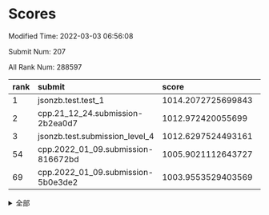 # Scores

Modified Time: 2022-03-03 06:56:08

Submit Num: 207

All Rank Num: 288597

| rank |               submit               |       score        |       sigma        | pk_num |
| :--- | :--------------------------------- | :----------------- | :----------------- | :----- |
| 1    | jsonzb.test.test_1                 | 1014.2072725699843 | 0.8236561453636457 | 5579   |
| 2    | cpp.21_12_24.submission-2b2ea0d7   | 1012.972420055699  | 0.7912948352510448 | 5581   |
| 3    | jsonzb.test.submission_level_4     | 1012.6297524493161 | 0.8013251429652876 | 5579   |
| 54   | cpp.2022_01_09.submission-816672bd | 1005.9021112643727 | 0.7248389894169046 | 5576   |
| 69   | cpp.2022_01_09.submission-5b0e3de2 | 1003.9553529403569 | 0.7122880355091521 | 5580   |


<details>
<summary>全部</summary>

| rank |                 submit                 |       score        |       sigma        | pk_num |
| :--- | :------------------------------------- | :----------------- | :----------------- | :----- |
| 1    | jsonzb.test.test_1                     | 1014.2072725699843 | 0.8236561453636457 | 5579   |
| 2    | cpp.21_12_24.submission-2b2ea0d7       | 1012.972420055699  | 0.7912948352510448 | 5581   |
| 3    | jsonzb.test.submission_level_4         | 1012.6297524493161 | 0.8013251429652876 | 5579   |
| 4    | gobigger.level_3.submission_level_3_48 | 1011.6827457008459 | 0.7803955998496271 | 5576   |
| 5    | gobigger.level_3.submission_level_3_20 | 1011.6064853023036 | 0.7682336841771479 | 5574   |
| 6    | gobigger.level_3.submission_level_3_45 | 1011.4124068090919 | 0.7759046144511115 | 5579   |
| 7    | gobigger.level_3.submission_level_3_14 | 1011.0075764708597 | 0.7784107597820001 | 5581   |
| 8    | gobigger.level_3.submission_level_3_27 | 1010.9904615130114 | 0.7368904868834206 | 5581   |
| 9    | gobigger.level_3.submission_level_3_43 | 1010.9340391258344 | 0.746121689273042  | 5578   |
| 10   | gobigger.level_3.submission_level_3_5  | 1010.837402431217  | 0.7591859991991554 | 5578   |
| 11   | gobigger.level_3.submission_level_3_19 | 1010.8247069965605 | 0.7545647745760511 | 5579   |
| 12   | gobigger.level_3.submission_level_3_34 | 1010.7548822672671 | 0.7711479932005798 | 5580   |
| 13   | gobigger.level_3.submission_level_3_0  | 1010.6617639946431 | 0.7634767425234046 | 5574   |
| 14   | gobigger.level_3.submission_level_3_40 | 1010.6402319938512 | 0.7692935479046756 | 5576   |
| 15   | gobigger.level_3.submission_level_3_2  | 1010.5609079975831 | 0.7599417078556617 | 5578   |
| 16   | gobigger.level_3.submission_level_3_36 | 1010.5287162549624 | 0.7887347546775726 | 5578   |
| 17   | gobigger.level_3.submission_level_3_22 | 1010.475023212245  | 0.7573885383782355 | 5576   |
| 18   | gobigger.level_3.submission_level_3_35 | 1010.4253211529237 | 0.7587137037039228 | 5574   |
| 19   | gobigger.level_3.submission_level_3_42 | 1010.4147775472411 | 0.7578709854192457 | 5573   |
| 20   | gobigger.level_3.submission_level_3_30 | 1010.2509449395411 | 0.753846201351838  | 5575   |
| 21   | gobigger.level_3.submission_level_3_3  | 1010.246375833718  | 0.7693950645365703 | 5573   |
| 22   | gobigger.level_3.submission_level_3_13 | 1010.0987170954601 | 0.7528098214583203 | 5576   |
| 23   | gobigger.level_3.submission_level_3_44 | 1010.0943957360446 | 0.7756213027880733 | 5574   |
| 24   | gobigger.level_3.submission_level_3_24 | 1010.0856867760182 | 0.7497458226264494 | 5580   |
| 25   | gobigger.level_3.submission_level_3_7  | 1010.0544092307367 | 0.7624828969816531 | 5580   |
| 26   | gobigger.level_3.submission_level_3_32 | 1009.9775460817937 | 0.7518944004406487 | 5584   |
| 27   | gobigger.level_3.submission_level_3_21 | 1009.9678991831137 | 0.7571410531988736 | 5577   |
| 28   | gobigger.level_3.submission_level_3_38 | 1009.9597861354716 | 0.7521937341965425 | 5583   |
| 29   | gobigger.level_3.submission_level_3_39 | 1009.8399418426959 | 0.7695871907563036 | 5575   |
| 30   | gobigger.level_3.submission_level_3_18 | 1009.8160164412072 | 0.7483487849032858 | 5577   |
| 31   | gobigger.level_3.submission_level_3_10 | 1009.7296956196786 | 0.7375980443067294 | 5581   |
| 32   | gobigger.level_3.submission_level_3_6  | 1009.7044767088238 | 0.7499385191185599 | 5580   |
| 33   | gobigger.level_3.submission_level_3_16 | 1009.649641956599  | 0.7629575927043841 | 5577   |
| 34   | gobigger.level_3.submission_level_3_49 | 1009.6493537341145 | 0.7406472257423484 | 5581   |
| 35   | gobigger.level_3.submission_level_3_28 | 1009.6173601657122 | 0.7351130531748118 | 5579   |
| 36   | gobigger.level_3.submission_level_3_23 | 1009.6036441279243 | 0.7460553216874389 | 5574   |
| 37   | gobigger.level_3.submission_level_3_37 | 1009.5697520828029 | 0.7499795113274869 | 5573   |
| 38   | gobigger.level_3.submission_level_3_47 | 1009.5582020551491 | 0.7549083446386665 | 5580   |
| 39   | gobigger.level_3.submission_level_3_15 | 1009.5313213153953 | 0.7693219697424084 | 5575   |
| 40   | gobigger.level_3.submission_level_3_1  | 1009.5084945884355 | 0.7829935167405228 | 5577   |
| 41   | gobigger.level_3.submission_level_3_17 | 1009.4674800403815 | 0.7465886078057591 | 5573   |
| 42   | gobigger.level_3.submission_level_3_8  | 1009.4153513818981 | 0.7560778717529242 | 5578   |
| 43   | gobigger.level_3.submission_level_3_4  | 1009.4009967547736 | 0.739509808010851  | 5567   |
| 44   | gobigger.level_3.submission_level_3_46 | 1009.3381119469441 | 0.7488151107915972 | 5574   |
| 45   | gobigger.level_3.submission_level_3_29 | 1009.2470309019028 | 0.7360830793466794 | 5572   |
| 46   | gobigger.level_3.submission_level_3_25 | 1009.1992544530584 | 0.736681554534021  | 5573   |
| 47   | gobigger.level_3.submission_level_3_12 | 1009.1938188567703 | 0.7521259342263076 | 5577   |
| 48   | gobigger.level_3.submission_level_3_26 | 1009.1030485267128 | 0.7490160785481855 | 5574   |
| 49   | gobigger.level_3.submission_level_3_33 | 1009.0712105562734 | 0.7635311444268172 | 5577   |
| 50   | gobigger.level_3.submission_level_3_11 | 1008.9639719970496 | 0.7362949090459959 | 5576   |
| 51   | gobigger.level_3.submission_level_3_41 | 1008.8720558692507 | 0.7552073881475369 | 5576   |
| 52   | gobigger.level_3.submission_level_3_9  | 1008.6116491074569 | 0.74055681276012   | 5578   |
| 53   | gobigger.level_3.submission_level_3_31 | 1008.6053859585094 | 0.7386204973230617 | 5577   |
| 54   | cpp.2022_01_09.submission-816672bd     | 1005.9021112643727 | 0.7248389894169046 | 5576   |
| 55   | gobigger.level_1.submission_level_1_4  | 1005.2292115260925 | 0.7255955317187166 | 5583   |
| 56   | gobigger.level_1.submission_level_1_11 | 1004.4896003392276 | 0.7226041096933936 | 5580   |
| 57   | gobigger.level_1.submission_level_1_38 | 1004.4290053831942 | 0.7220793536594186 | 5581   |
| 58   | gobigger.level_1.submission_level_1_2  | 1004.3583906880641 | 0.7242469344237888 | 5579   |
| 59   | gobigger.level_1.submission_level_1_28 | 1004.3460073083846 | 0.723273352305179  | 5573   |
| 60   | gobigger.level_1.submission_level_1_15 | 1004.289274583103  | 0.7146960890749092 | 5575   |
| 61   | gobigger.level_1.submission_level_1_41 | 1004.2645792873386 | 0.7201351353254489 | 5573   |
| 62   | gobigger.level_1.submission_level_1_12 | 1004.2527364326976 | 0.7205264782562845 | 5575   |
| 63   | gobigger.level_1.submission_level_1_47 | 1004.1898161175902 | 0.721393059879681  | 5573   |
| 64   | gobigger.level_1.submission_level_1_49 | 1004.1138089431545 | 0.7245284200854206 | 5578   |
| 65   | gobigger.level_1.submission_level_1_0  | 1004.1086976668618 | 0.7080052725580978 | 5578   |
| 66   | gobigger.level_1.submission_level_1_26 | 1004.1071038571149 | 0.7218770115850021 | 5576   |
| 67   | gobigger.level_1.submission_level_1_8  | 1004.0794033579076 | 0.7153609807493951 | 5577   |
| 68   | gobigger.level_1.submission_level_1_10 | 1003.9695403800573 | 0.7219809798887836 | 5575   |
| 69   | cpp.2022_01_09.submission-5b0e3de2     | 1003.9553529403569 | 0.7122880355091521 | 5580   |
| 70   | gobigger.level_1.submission_level_1_20 | 1003.929578022742  | 0.7224606404660793 | 5571   |
| 71   | gobigger.level_1.submission_level_1_23 | 1003.876122709792  | 0.7203253938723213 | 5579   |
| 72   | gobigger.level_1.submission_level_1_29 | 1003.80634904627   | 0.7347777356869097 | 5575   |
| 73   | gobigger.level_1.submission_level_1_39 | 1003.8036904327523 | 0.7196473457003683 | 5579   |
| 74   | gobigger.level_1.submission_level_1_21 | 1003.7707079369819 | 0.7143068484965243 | 5576   |
| 75   | gobigger.level_1.submission_level_1_45 | 1003.7064008635047 | 0.7100225818794497 | 5576   |
| 76   | gobigger.level_1.submission_level_1_44 | 1003.6980164717264 | 0.7175348007281271 | 5579   |
| 77   | gobigger.level_1.submission_level_1_3  | 1003.5252433005319 | 0.7160745219440146 | 5581   |
| 78   | gobigger.level_1.submission_level_1_18 | 1003.3330911386125 | 0.7087426752836301 | 5573   |
| 79   | gobigger.level_1.submission_level_1_1  | 1003.3326464367763 | 0.722369038661366  | 5576   |
| 80   | gobigger.level_1.submission_level_1_32 | 1003.2768900192107 | 0.7162096992647957 | 5577   |
| 81   | gobigger.level_1.submission_level_1_16 | 1003.2095359370605 | 0.7105532458630339 | 5579   |
| 82   | gobigger.level_1.submission_level_1_43 | 1003.1692856059094 | 0.7193221198639368 | 5577   |
| 83   | gobigger.level_1.submission_level_1_31 | 1003.1640201352311 | 0.7169849277254368 | 5575   |
| 84   | gobigger.level_1.submission_level_1_19 | 1003.0695221721711 | 0.7221156174820438 | 5581   |
| 85   | gobigger.level_1.submission_level_1_17 | 1003.0342198804033 | 0.7070716918532054 | 5577   |
| 86   | gobigger.level_1.submission_level_1_13 | 1003.0205240750464 | 0.7135892670465599 | 5578   |
| 87   | gobigger.level_1.submission_level_1_6  | 1002.9910329225113 | 0.7091689916285911 | 5574   |
| 88   | gobigger.level_1.submission_level_1_34 | 1002.9100613851394 | 0.7257393823743973 | 5571   |
| 89   | gobigger.level_1.submission_level_1_46 | 1002.9032203660082 | 0.7184018665011946 | 5583   |
| 90   | gobigger.level_1.submission_level_1_27 | 1002.8611307859085 | 0.7136890680108962 | 5572   |
| 91   | gobigger.level_1.submission_level_1_37 | 1002.8004966437537 | 0.7172111531407229 | 5574   |
| 92   | gobigger.level_1.submission_level_1_5  | 1002.7693168565306 | 0.7133318733730455 | 5571   |
| 93   | gobigger.level_1.submission_level_1_24 | 1002.6827010888824 | 0.7172735949980436 | 5580   |
| 94   | gobigger.level_1.submission_level_1_36 | 1002.6715810710945 | 0.7127143728366258 | 5574   |
| 95   | gobigger.level_1.submission_level_1_35 | 1002.5403820812185 | 0.7303777439770232 | 5580   |
| 96   | gobigger.level_1.submission_level_1_48 | 1002.5243374544117 | 0.7214796926448592 | 5571   |
| 97   | gobigger.level_1.submission_level_1_25 | 1002.506453612799  | 0.7167335583616155 | 5578   |
| 98   | gobigger.level_1.submission_level_1_14 | 1002.4812217342537 | 0.7210670272919204 | 5578   |
| 99   | gobigger.level_1.submission_level_1_7  | 1002.4615828510797 | 0.7105047780111842 | 5581   |
| 100  | gobigger.level_1.submission_level_1_30 | 1002.3962595508215 | 0.7182403360334277 | 5578   |
| 101  | gobigger.level_1.submission_level_1_42 | 1002.0294976047369 | 0.7207006564802708 | 5572   |
| 102  | gobigger.level_1.submission_level_1_9  | 1001.9248851256636 | 0.7126989029175038 | 5577   |
| 103  | gobigger.level_1.submission_level_1_22 | 1001.7928884782352 | 0.708498654832215  | 5575   |
| 104  | gobigger.level_1.submission_level_1_40 | 1001.5389683631547 | 0.7178137415449996 | 5578   |
| 105  | gobigger.level_1.submission_level_1_33 | 1001.3601425762321 | 0.7226402672612645 | 5581   |
| 106  | gobigger.random.submission_random_37   | 997.5950004110789  | 0.714336605820046  | 5571   |
| 107  | gobigger.random.submission_random_42   | 997.3694666224277  | 0.7169775559094997 | 5574   |
| 108  | gobigger.random.submission_random_13   | 996.986104397409   | 0.712298414010542  | 5576   |
| 109  | gobigger.random.submission_random_48   | 996.9686131593627  | 0.7093641612575872 | 5570   |
| 110  | gobigger.random.submission_random_20   | 996.9119738050537  | 0.7042508145817002 | 5576   |
| 111  | gobigger.random.submission_random_45   | 996.815150992715   | 0.7084693181684003 | 5578   |
| 112  | gobigger.random.submission_random_0    | 996.7930048794613  | 0.7102709324458851 | 5573   |
| 113  | gobigger.random.submission_random_10   | 996.7403331399231  | 0.7138225458235071 | 5579   |
| 114  | gobigger.random.submission_random_35   | 996.612732461905   | 0.709799556378206  | 5578   |
| 115  | gobigger.random.submission_random_22   | 996.5847214422083  | 0.7016850968228371 | 5577   |
| 116  | gobigger.random.submission_random_40   | 996.5747735878582  | 0.7036491333864099 | 5576   |
| 117  | gobigger.random.submission_random_2    | 996.5309329240332  | 0.7211278191027564 | 5576   |
| 118  | gobigger.random.submission_random_38   | 996.5132734195864  | 0.7227969815384105 | 5581   |
| 119  | gobigger.random.submission_random_29   | 996.4986612792205  | 0.7169853636548034 | 5573   |
| 120  | gobigger.random.submission_random_9    | 996.452598805452   | 0.7045886767677201 | 5575   |
| 121  | gobigger.random.submission_random_24   | 996.451422016746   | 0.724582947111841  | 5575   |
| 122  | gobigger.random.submission_random_26   | 996.445441651458   | 0.7081761821546669 | 5575   |
| 123  | gobigger.random.submission_random_34   | 996.4273072053923  | 0.6995186935848285 | 5578   |
| 124  | gobigger.random.submission_random_32   | 996.3937776265541  | 0.7113363216461549 | 5580   |
| 125  | gobigger.random.submission_random_43   | 996.3810799336742  | 0.7164029096905838 | 5581   |
| 126  | gobigger.random.submission_random_23   | 996.3171778761658  | 0.7230911883427418 | 5570   |
| 127  | gobigger.random.submission_random_4    | 996.2711326080868  | 0.7087828390281256 | 5578   |
| 128  | gobigger.random.submission_random_49   | 996.2476881698925  | 0.7086845491667036 | 5574   |
| 129  | gobigger.random.submission_random_21   | 996.2233055941813  | 0.7120875000992298 | 5571   |
| 130  | gobigger.random.submission_random_7    | 996.2106058195063  | 0.707565241400337  | 5578   |
| 131  | gobigger.random.submission_random_15   | 996.2080108367983  | 0.7005939555347702 | 5577   |
| 132  | gobigger.random.submission_random_14   | 996.1189363391507  | 0.7173698049084605 | 5577   |
| 133  | gobigger.random.submission_random_8    | 996.0799792325756  | 0.7306234509198021 | 5583   |
| 134  | gobigger.random.submission_random_11   | 996.0728991435311  | 0.7125427100753973 | 5581   |
| 135  | gobigger.random.submission_random_44   | 996.0573873968596  | 0.7247466769745717 | 5572   |
| 136  | gobigger.random.submission_random_5    | 995.9841883891788  | 0.7100935758737703 | 5580   |
| 137  | gobigger.random.submission_random_19   | 995.9385510146997  | 0.7146239851337242 | 5578   |
| 138  | gobigger.random.submission_random_3    | 995.8480908060394  | 0.693743551160438  | 5585   |
| 139  | gobigger.random.submission_random_30   | 995.7098353984587  | 0.7180153323986632 | 5578   |
| 140  | gobigger.random.submission_random_47   | 995.6569370164648  | 0.7009835513921205 | 5571   |
| 141  | gobigger.random.submission_random_46   | 995.6477695312414  | 0.707746080421875  | 5576   |
| 142  | gobigger.random.submission_random_28   | 995.515748626813   | 0.7213804094320166 | 5573   |
| 143  | gobigger.random.submission_random_18   | 995.4894582514004  | 0.7156739625796034 | 5577   |
| 144  | gobigger.random.submission_random_31   | 995.4100810512821  | 0.7253038059788783 | 5582   |
| 145  | gobigger.random.submission_random_6    | 995.3977323712679  | 0.7100761062467255 | 5581   |
| 146  | gobigger.random.submission_random_16   | 995.2490332608614  | 0.7079684299427154 | 5578   |
| 147  | gobigger.random.submission_random_12   | 995.1902634409759  | 0.7177186970049346 | 5576   |
| 148  | gobigger.random.submission_random_1    | 995.0814078077319  | 0.7223086294073519 | 5575   |
| 149  | gobigger.random.submission_random_27   | 995.0221169524874  | 0.7195208045465533 | 5580   |
| 150  | gobigger.random.submission_random_33   | 994.976717108424   | 0.7294156616445914 | 5579   |
| 151  | gobigger.random.submission_random_39   | 994.9054662076103  | 0.6963099560248989 | 5578   |
| 152  | gobigger.random.submission_random_36   | 994.8971452816623  | 0.7114747608040963 | 5575   |
| 153  | gobigger.random.submission_random_17   | 994.8594249404205  | 0.7104881818466697 | 5575   |
| 154  | gobigger.random.submission_random_41   | 994.7929039145868  | 0.7010134069640602 | 5579   |
| 155  | gobigger.random.submission_random_25   | 994.6038554101247  | 0.7340939840459121 | 5572   |
| 156  | gobigger.level_2.submission_level_2_45 | 993.9953951188594  | 0.7314896686045749 | 5570   |
| 157  | gobigger.level_2.submission_level_2_40 | 993.9886776893263  | 0.721101456553224  | 5575   |
| 158  | gobigger.level_2.submission_level_2_2  | 993.8020476227587  | 0.7356901448126192 | 5579   |
| 159  | gobigger.level_2.submission_level_2_15 | 993.6914387330163  | 0.7298459515378602 | 5578   |
| 160  | gobigger.level_2.submission_level_2_48 | 993.259319649119   | 0.7257916808758604 | 5574   |
| 161  | gobigger.level_2.submission_level_2_7  | 992.9923984988011  | 0.7294058425355913 | 5578   |
| 162  | gobigger.level_2.submission_level_2_22 | 992.8107095158166  | 0.7451090559929258 | 5575   |
| 163  | gobigger.level_2.submission_level_2_25 | 992.7472591412244  | 0.7315517797047421 | 5573   |
| 164  | gobigger.level_2.submission_level_2_31 | 992.5951625594944  | 0.7510302233597832 | 5578   |
| 165  | gobigger.level_2.submission_level_2_27 | 992.552057951839   | 0.7321001623595409 | 5579   |
| 166  | gobigger.level_2.submission_level_2_37 | 992.5274354599452  | 0.748996596327823  | 5574   |
| 167  | gobigger.level_2.submission_level_2_28 | 992.5106710378033  | 0.7396248427601051 | 5577   |
| 168  | gobigger.level_2.submission_level_2_47 | 992.3656796016093  | 0.7470272442323486 | 5576   |
| 169  | gobigger.level_2.submission_level_2_18 | 992.3112476490342  | 0.7648493818535265 | 5575   |
| 170  | gobigger.level_2.submission_level_2_11 | 992.3083786564614  | 0.7377351538387479 | 5576   |
| 171  | gobigger.level_2.submission_level_2_12 | 992.3076922619485  | 0.7446541495688546 | 5578   |
| 172  | gobigger.level_2.submission_level_2_26 | 992.299935041903   | 0.739260300873752  | 5576   |
| 173  | gobigger.level_2.submission_level_2_38 | 992.2856108009853  | 0.7412033417456219 | 5575   |
| 174  | gobigger.level_2.submission_level_2_20 | 992.2742154687334  | 0.7429750422857254 | 5576   |
| 175  | gobigger.level_2.submission_level_2_44 | 992.2095205439642  | 0.7406505932476289 | 5578   |
| 176  | gobigger.level_2.submission_level_2_24 | 992.1338383362939  | 0.7335342024141382 | 5574   |
| 177  | gobigger.level_2.submission_level_2_19 | 992.1119802559756  | 0.7447713226409259 | 5576   |
| 178  | gobigger.level_2.submission_level_2_39 | 992.1094865248033  | 0.7563218457524876 | 5578   |
| 179  | gobigger.level_2.submission_level_2_49 | 992.1087901525522  | 0.7525071112315957 | 5577   |
| 180  | gobigger.level_2.submission_level_2_17 | 991.9798689449495  | 0.7478447499099311 | 5583   |
| 181  | gobigger.level_2.submission_level_2_41 | 991.8781560113132  | 0.736652220578403  | 5577   |
| 182  | gobigger.level_2.submission_level_2_0  | 991.853926287203   | 0.7654168912979565 | 5576   |
| 183  | gobigger.level_2.submission_level_2_8  | 991.8281433249776  | 0.7363493853208484 | 5578   |
| 184  | gobigger.level_2.submission_level_2_16 | 991.7823647748478  | 0.745322447438209  | 5576   |
| 185  | gobigger.level_2.submission_level_2_13 | 991.7325388076765  | 0.7679775757766398 | 5577   |
| 186  | gobigger.level_2.submission_level_2_43 | 991.714229976386   | 0.7736230452178275 | 5575   |
| 187  | gobigger.level_2.submission_level_2_36 | 991.653054347494   | 0.7568913450951674 | 5578   |
| 188  | gobigger.level_2.submission_level_2_30 | 991.6452211279209  | 0.770794018488243  | 5576   |
| 189  | gobigger.level_2.submission_level_2_9  | 991.6442157926094  | 0.7590339886145403 | 5572   |
| 190  | gobigger.level_2.submission_level_2_29 | 991.5867291283145  | 0.7472672972456633 | 5577   |
| 191  | gobigger.level_2.submission_level_2_3  | 991.582876826634   | 0.7357442581985879 | 5578   |
| 192  | gobigger.level_2.submission_level_2_42 | 991.5455016798381  | 0.7358273967262489 | 5577   |
| 193  | gobigger.level_2.submission_level_2_10 | 991.2890766766569  | 0.7580719248447654 | 5582   |
| 194  | gobigger.level_2.submission_level_2_6  | 991.1476058654313  | 0.7448785125005969 | 5578   |
| 195  | gobigger.level_2.submission_level_2_14 | 991.0927994964986  | 0.7534088131329122 | 5576   |
| 196  | gobigger.level_2.submission_level_2_5  | 991.0190671482985  | 0.7700719222347405 | 5582   |
| 197  | gobigger.level_2.submission_level_2_1  | 990.9360083947099  | 0.7673867484741779 | 5578   |
| 198  | gobigger.level_2.submission_level_2_21 | 990.8764953731776  | 0.7572265216072976 | 5575   |
| 199  | gobigger.level_2.submission_level_2_46 | 990.8333472458824  | 0.7495760380355726 | 5578   |
| 200  | gobigger.level_2.submission_level_2_35 | 990.8099690353205  | 0.7530773812550781 | 5578   |
| 201  | gobigger.level_2.submission_level_2_4  | 990.6668148595402  | 0.7521069788764954 | 5576   |
| 202  | gobigger.level_2.submission_level_2_34 | 990.4083732283486  | 0.7551139603972121 | 5576   |
| 203  | gobigger.level_2.submission_level_2_33 | 990.322458115116   | 0.7844100777263598 | 5578   |
| 204  | gobigger.level_2.submission_level_2_32 | 990.2174945124755  | 0.7784928591102414 | 5579   |
| 205  | gobigger.level_2.submission_level_2_23 | 990.1379084458024  | 0.7561758181501659 | 5578   |
| 206  | gobigger.none.submission_none_0        | 978.7885408009     | 1.2406233447162127 | 5578   |
| 207  | gobigger.none.submission_none_1        | 974.7358098121504  | 1.6096168151413528 | 5577   |

</details>